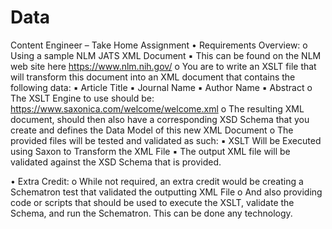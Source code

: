 # Data
Content Engineer – Take Home Assignment
• Requirements Overview:
o Using a sample NLM JATS XML Document
▪ This can be found on the NLM web site here https://www.nlm.nih.gov/
o You are to write an XSLT file that will transform this document into an XML document
that contains the following data:
▪ Article Title
▪ Journal Name
▪ Author Name
▪ Abstract
o The XSLT Engine to use should be: https://www.saxonica.com/welcome/welcome.xml
o The resulting XML document, should then also have a corresponding XSD Schema that
you create and defines the Data Model of this new XML Document
o The provided files will be tested and validated as such:
▪ XSLT Will be Executed using Saxon to Transform the XML File
▪ The output XML file will be validated against the XSD Schema that is provided.

• Extra Credit:
o While not required, an extra credit would be creating a Schematron test that validated
the outputting XML File
o And also providing code or scripts that should be used to execute the XSLT, validate the
Schema, and run the Schematron. This can be done any technology.
